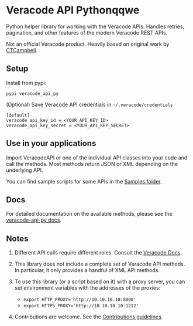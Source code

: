 # Veracode API Pythonqqwe
Python helper library for working with the Veracode APIs. Handles retries, pagination, and other features of the modern Veracode REST APIs.

Not an official Veracode product. Heavily based on original work by [CTCampbell](https://github.com/ctcampbell).

## Setup

Install from pypi:

    pypi veracode_api_py

(Optional) Save Veracode API credentials in `~/.veracode/credentials`

    [default]
    veracode_api_key_id = <YOUR_API_KEY_ID>
    veracode_api_key_secret = <YOUR_API_KEY_SECRET>

## Use in your applications

Import VeracodeAPI or one of the individual API classes into your code and call the methods. Most methods return JSON or XML depending on the underlying API.

You can find sample scripts for some APIs in the [Samples folder](https://github.com/veracode/veracode-api-py/tree/main/samples).

## Docs

For detailed documentation on the available methods, please see the [veracode-api-py docs](https://github.com/veracode/veracode-api-py/blob/main/docs/docs.md).

## Notes

1. Different API calls require different roles. Consult the [Veracode Docs](https://docs.veracode.com/r/c_role_permissions).
2. This library does not include a complete set of Veracode API methods. In particular, it only provides a handful of XML API methods.
3. To use this library (or a script based on it) with a proxy server, you can set environment variables with the addresses of the proxies:

    - `export HTTP_PROXY='http://10.10.10.10:8000'`
    - `export HTTPS_PROXY='http://10.10.10.10:1212'`

4. Contributions are welcome. See the [Contributions guidelines](CONTRIBUTING.md).
